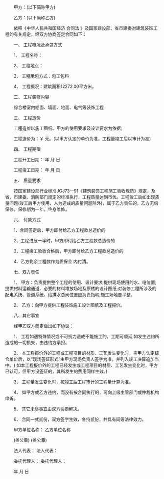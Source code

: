 
 


　　甲方：(以下简称甲方)


　　乙方：(以下简称乙方)


　　依照《中华人民共和国经济
合同法
》及国家建设部、省市建委对建筑装饰工程的有关规定，经双方协商签定合同如下：


　　一、 工程概况及承包方式


　　1、 工程名称：


　　2、 工程地点：


　　3、 工程承包方式：包工包料


　　4、 工程概况：建筑面积12272.00平方米。


　　二、 工程装修内容


　　综合楼室内棚面、墙面、地面、电气等装饰工程


　　三、 工程造价


　　工程造价以施工图纸、甲方的使用要求及设计要求为依据;


　　工程造价为：￥ 元。(以甲方认定的单价为准，工程量竣工后以审计为准)


　　四、 工程期限


　　工程开工日期： 年 月 日


　　工程竣工日期： 年 月 日


　　五、 质量要求


　　按国家建设部行业标准JGJ73—91《建筑装饰工程施工验收规范》规定，及省、市建委、消防部门规定的标准执行，工程质量达到市优。工程竣工后如出现质量问题(竣工后甲方使用，人为造成的质量问题除外)，属于乙方责任的，乙方无偿保修，保修期为一年，终身维修。


　　六、 付款方式


　　1、合同签定后，甲方即付给乙方工程款总造价的


　　2、工程进展一半时，甲方即付给乙方工程款总造价的


　　3、工程竣工验收合格后，甲方即付给乙方工程款总造价的


　　4、乙方剩余工程款作为质保金 内付清。


　　七、双方责任


　　1、 甲方：负责提供整个工程的使用、设计要求;提供现场使用的水、电位置;提供材料运输通道、必要的材料堆放场地及原楼的设计图纸;对装修工程所涉及的配电系统、管道系统、给排水总阀位置应负责指明;施工场地要平整。


　　2、 乙方：向甲方提供工程装饰施工设计图纸及工程报价。


　　八、其它事宜


　　经甲乙双方商定做出如下协议：


　　1、 工程如遇特殊情况或不可抗力造成不能施工的，工期可顺延;如发生违约所造成的一切损失，由违约方承担。


　　2、 本工程报价外的工程或工程项目的材质、工艺发生变化时，需甲方认定综合单价后，以“现场签证形式”由甲方现场负责人签字为准，并列入竣工决算追加当中。( 如本工程报价外的工程已经发生或工程项目的材质、工艺发生变化时，甲方已认可，但甲方没签证的，其所发生的费用同样生效。)


　　3、 工程量发生变化时，按竣工后工程审计的工程量计算为准。


　　4、 如甲方或乙方违约，而没有按合同执行的，可向上级主管部门或仲裁机构申诉。


　　5、 其它未尽事宜由双方协商解决。


　　6、 合同一式贰份，双方签字生效，各持贰份，并具有同等法律效力。


　　甲方单位名称： 乙方单位名称


　　(盖公章) (盖公章)


　　法人代表： 法人代表：


　　委托代理人： 委托代理人：


　　年 月 日




 


 

 
 
 
 
 
  


  
 

  


  


  
 
 
 
 

